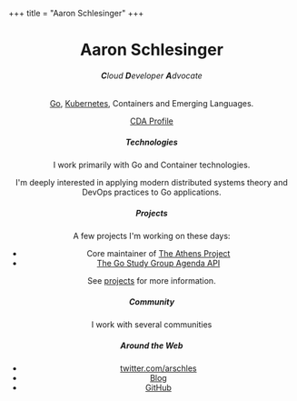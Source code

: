 +++
title = "Aaron Schlesinger"
+++

<div class="container" style="text-align:center">
    <div class="row">
        <div class="col-sm-6 offset-sm-3">
            <div class="card">
                <div class="card-body">
                    <h1 class="card-title">Aaron Schlesinger</h1>
                    <h6 class="card-subtitle mb-2 text-muted"><b>C</b>loud <b>D</b>eveloper <b>A</b>dvocate</h6>
                    <p class="card-text">
                        <a href="https://golang.org">Go</a>,
                        <a href="https://kubernetes.io">Kubernetes</a>,
                        Containers
                        and Emerging Languages.
                    </p>
                    <a href="https://developer.microsoft.com/en-us/advocates/aaron-schlesinger" class="card-link">CDA Profile</a>
                </div>
            </div>
        </div>
    </div>
    <div class="row">
        <div class="col-sm-4">
            <div class="card">
                <div class="card-body">
                    <h5 class="card-title">Technologies</h5>
                    <p class="card-text">
                        <p>
                            I work primarily with Go and Container technologies.
                        </p>
                        <p>
                            I'm deeply interested in applying modern distributed systems theory and DevOps practices to Go applications.
                        </P>
                    </p>
                </div>
            </div>
        </div>
        <div class="col-sm-4">
            <div class="card">
                <div class="card-body">
                    <h5 class="card-title">Projects</h5>
                    <p class="card-text">
                        <p>
                            A few projects I'm working on these days:
                            <ul class="">
                                <li class="list-group-item">
                                    Core maintainer of <a href="https://gomods.io">The Athens Project</a>
                                </li>
                                <li class="list-group-item">
                                    <a href="https://github.com/go-study-group/agenda-api">The Go Study Group Agenda API</a>
                                </li>
                            </ul>
                            See
                            <a href="/projects">projects</a> for more information.
                        </p>
                        <!-- <ul class="list-group list-group-flush">
                            <li class="list-group-item">
                                I created and produce the <a href="https://goin5minutes.com">Go in 5 Minutes</a> screencast series.
                            </li>
                            <li class="list-group-item">
                                I created the <a href="https://gophersource.com/study-group/">Go study Groups and
                                run the North America chapter.
                            </li>
                            <li class="list-group-item">
                                I am an emeritus chair of the Kubernetes 
                                <a href="https://svc-cat.io/">Service Catalog</a> Special Interset Group
                            </li>
                        </ul> -->
                    </p>
                </div>
            </div>
        </div>
        <div class="col-sm-4">
            <div class="card">
                <div class="card-body">
                    <h5 class="card-title">Community</h5>
                    <p class="card-text">
                        <p>
                            I work with several communities
                        </p>
                    </p>
                </div>
            </div>
        </div>
    </div>
    <div class="row">
        <div class="col-sm-6 offset-sm-3">
            <div class="card">
                <div class="card-body">
                    <h5 class="card-title">Around the Web</h5>
                    <p class="card-text">
                        <ul class="list-group list-group-flush">
                            <li class="list-group-item">
                                <a href="https://twitter.com/arschles">twitter.com/arschles</a>
                            </li>
                            <li class="list-group-item">
                                <a href="https://medium.com/@arschles">Blog</a>
                            </li>
                            <li class="list-group-item">
                                <a href="https://github.com/arschles">GitHub</a>
                            </li>
                        </ul>
                    </p>
                </div>
            </div>
        </div>
    </div>
</div>

